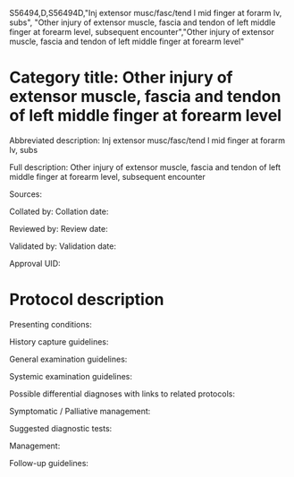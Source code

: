 S56494,D,S56494D,"Inj extensor musc/fasc/tend l mid finger at forarm lv, subs", "Other injury of extensor muscle, fascia and tendon of left middle finger at forearm level, subsequent encounter","Other injury of extensor muscle, fascia and tendon of left middle finger at forearm level"
# Category title: Other injury of extensor muscle, fascia and tendon of left middle finger at forearm level

Abbreviated description: Inj extensor musc/fasc/tend l mid finger at forarm lv, subs

Full description: Other injury of extensor muscle, fascia and tendon of left middle finger at forearm level, subsequent encounter

Sources:

Collated by:
Collation date:

Reviewed by:
Review date:

Validated by:
Validation date:

Approval UID:

# Protocol description

Presenting conditions:

History capture guidelines:

General examination guidelines:

Systemic examination guidelines:

Possible differential diagnoses with links to related protocols:

Symptomatic / Palliative management:

Suggested diagnostic tests:

Management:

Follow-up guidelines:
